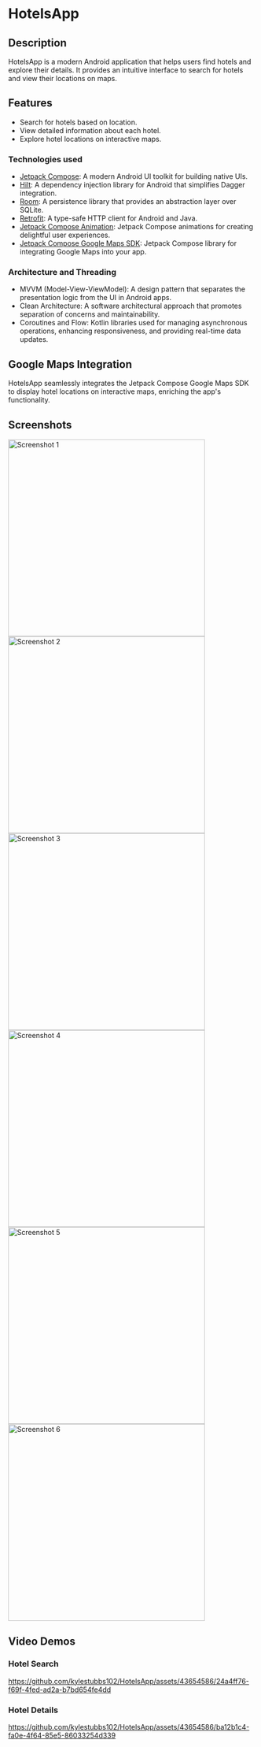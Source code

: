 # HotelsApp

## Description

HotelsApp is a modern Android application that helps users find hotels and explore their details. It provides an intuitive interface to search for hotels and view their locations on maps.

## Features

- Search for hotels based on location.
- View detailed information about each hotel.
- Explore hotel locations on interactive maps.

### Technologies used

- [Jetpack Compose](https://developer.android.com/jetpack/compose): A modern Android UI toolkit for building native UIs.
- [Hilt](https://developer.android.com/training/dependency-injection/hilt-android): A dependency injection library for Android that simplifies Dagger integration.
- [Room](https://developer.android.com/training/data-storage/room): A persistence library that provides an abstraction layer over SQLite.
- [Retrofit](https://square.github.io/retrofit/): A type-safe HTTP client for Android and Java.
- [Jetpack Compose Animation](https://developer.android.com/jetpack/compose/animation): Jetpack Compose animations for creating delightful user experiences.
- [Jetpack Compose Google Maps SDK](https://developer.android.com/jetpack/compose/maps): Jetpack Compose library for integrating Google Maps into your app.

### Architecture and Threading

- MVVM (Model-View-ViewModel): A design pattern that separates the presentation logic from the UI in Android apps.
- Clean Architecture: A software architectural approach that promotes separation of concerns and maintainability.
- Coroutines and Flow: Kotlin libraries used for managing asynchronous operations, enhancing responsiveness, and providing real-time data updates.

## Google Maps Integration

HotelsApp seamlessly integrates the Jetpack Compose Google Maps SDK to display hotel locations on interactive maps, enriching the app's functionality.

## Screenshots

<img width="400" alt="Screenshot 1" src="https://github.com/kylestubbs102/HotelsApp/assets/43654586/83c5012f-da0e-4d07-8ad6-4f3776b0c298">
<img width="400" alt="Screenshot 2" src="https://github.com/kylestubbs102/HotelsApp/assets/43654586/a02c4852-a06f-4d03-8e65-7acd7cd1ebdd">
<img width="400" alt="Screenshot 3" src="https://github.com/kylestubbs102/HotelsApp/assets/43654586/497eee32-6e54-425e-b533-1a0864291167">
<img width="400" alt="Screenshot 4" src="https://github.com/kylestubbs102/HotelsApp/assets/43654586/448d5362-ff48-4254-bb72-4c3a7616a409">
<img width="400" alt="Screenshot 5" src="https://github.com/kylestubbs102/HotelsApp/assets/43654586/80b8f3aa-1fca-4c4f-9e74-365780105e73">
<img width="400" alt="Screenshot 6" src="https://github.com/kylestubbs102/HotelsApp/assets/43654586/8532b8e2-73be-4ef4-9a5d-2dc11ee2a247">

## Video Demos

### Hotel Search

https://github.com/kylestubbs102/HotelsApp/assets/43654586/24a4ff76-f69f-4fed-ad2a-b7bd654fe4dd

### Hotel Details

https://github.com/kylestubbs102/HotelsApp/assets/43654586/ba12b1c4-fa0e-4f64-85e5-86033254d339
